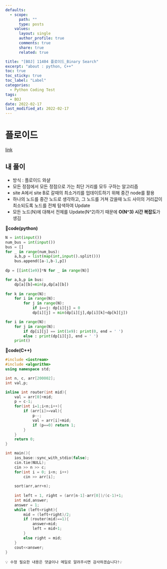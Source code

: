 ```yaml
---
defaults:
  - scope:
      path: ""
      type: posts
    values:
      layout: single
      author_profile: true
      comments: true
      share: true
      related: true

title: "[BOJ] 11404 플로이드_Binary Search"
excerpt: "about : python, C++"
toc: true
toc_sticky: true
toc_label: "Label"
categories:
  - Python Coding Test
tags:
  - BOJ
date: 2022-02-17
last_modified_at: 2022-02-17
---
```


# 플로이드

[link](https://www.acmicpc.net/problem/11404)

## 내 풀이

- 방식 : 플로이드 와샬
- 모든 정점에서 모든 정점으로 가는 최단 거리를 모두 구하는 알고리즘
- site A에서 site B로 갈때의 최소거리를 업데이트하기 위해 중간 node를 활용
- 하나의 노드를 중간 노드로 생각하고, 그 노드를 거쳐 갔을때 노드 사이의 거리값이 최소되도록 노드를 전체 탐색하여 Update
- 모든 노드(N)에 대해서 전체를 Update(N^2)하기 때문에 **O(N^3) 시간 복잡도**가 생김

**📰code(python)**
```python
N = int(input())
num_bus = int(input())
bus = []
for _ in range(num_bus):
    a,b,p = list(map(int,input().split()))
    bus.append([a-1,b-1,p])
    
dp = [[int(1e9)]*N for _ in range(N)]

for a,b,p in bus:
    dp[a][b]=min(p,dp[a][b])
    
for k in range(N):
    for i in range(N):
        for j in range(N):
            if i==j: dp[i][j] = 0
            dp[i][j] = min(dp[i][j],dp[i][k]+dp[k][j])

for i in range(N):
    for j in range(N):
        if dp[i][j] == int(1e9): print(0, end = ' ')
        else : print(dp[i][j], end = ' ')
    print()
```

**📰code(C++)**
```C++
#include <iostream>
#include <algorithm>
using namespace std;

int n, c, arr[200002];
int val,p;

inline int router(int mid){
    val = arr[0]+mid;
    p = c-1;
    for(int i=1;i<n;i++){
        if (arr[i]>=val){
            p--;
            val = arr[i]+mid;
            if (p==0) return 1;
        }
    }
    return 0;
}

int main(){
    ios_base::sync_with_stdio(false);
    cin.tie(NULL);
    cin >> n >> c;
    for(int i = 0; i<n; i++)
        cin >> arr[i];
    
    sort(arr,arr+n);
    
    int left = 1, right = (arr[n-1]-arr[0])/(c-1)+1;
    int mid,answer;
    answer = 1;
    while (left<right){
        mid = (left+right)/2;
        if (router(mid)==1){
            answer=mid;
            left = mid+1;
        }
        else right = mid;
    }
    cout<<answer;
}
```


```
💡 수정 필요한 내용은 댓글이나 메일로 알려주시면 감사하겠습니다!💡 
```
